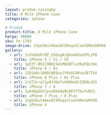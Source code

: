 ```yaml
---
layout: produk-casinghp
title: 8 Mile iPhone Case
categories: iphone

# Produk
product-title: 8 Mile iPhone Case
harga: 90000
sku: hn-1793
image-drive: 1SpU36st46eoOC5MsqvSlxeC6RknbMYK8
gallery:
  - url: 1sYndoUFcMZ_U5QzgAJqhumkdsehPLzP0
    title: iPhone 5 / 5s / SE
  - url: 1pSYf-BhZi9BHjS4sM8UQflu36oFQLVme
    title: iPhone 6 / 6s
  - url: 1Z01a0c1AOQcNEQnu1Y0sGCbRvaiB7TbV
    title: iPhone 6 Plus / 6s Plus
  - url: 1rGT3crql1y0J3OwTvXHDGeQtZ3ENLdIS
    title: iPhone 7 / 8
  - url: 1yA4QgdSCCpsX8kkOq9L0P2YTkx7vDS3_
    title: iPhone 7 Plus / 8 Plus
  - url: 1SpU36st46eoOC5MsqvSlxeC6RknbMYK8
    title: iPhone X
---
```

